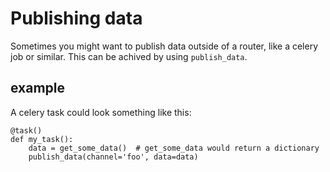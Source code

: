 # Publishing data

Sometimes you might want to publish data outside of a router, like a celery job or similar.
This can be achived by using ```publish_data```.

## example

A celery task could look something like this:
    
    @task()
    def my_task():
        data = get_some_data()  # get_some_data would return a dictionary
        publish_data(channel='foo', data=data)
